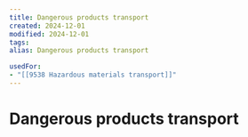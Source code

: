 ```yaml
---
title: Dangerous products transport
created: 2024-12-01
modified: 2024-12-01
tags: 
alias: Dangerous products transport

usedFor:
- "[[9538 Hazardous materials transport]]"
---
```

# Dangerous products transport
